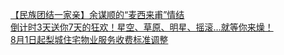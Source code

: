   
[【民族团结一家亲】余谋顺的“麦西来甫”情结](http://www.dianyue.me/archives/694/srstgy5vusoii71j/)  
[倒计时3天送你7天的狂欢！星空、草原、明星、摇滚…就等你来燥！](http://www.dianyue.me/archives/040/twsf0mslz5q8v54w/)  
[8月1日起梨城住宅物业服务收费标准调整](http://www.dianyue.me/archives/751/wpm8onhxwb2pvbkg/)